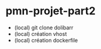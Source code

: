 # pmn-projet-part2

- (local) git clone dolibarr
- (local) création vhost
- (local) création dockerfile
